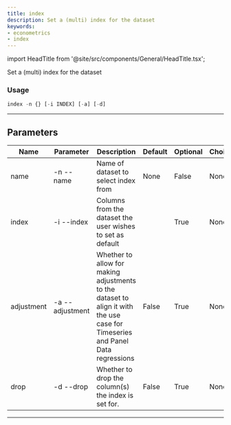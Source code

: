 ```yaml
---
title: index
description: Set a (multi) index for the dataset
keywords:
- econometrics
- index
---
```


import HeadTitle from '@site/src/components/General/HeadTitle.tsx';

<HeadTitle title="econometrics /index - Reference | OpenBB Terminal Docs" />

Set a (multi) index for the dataset

### Usage

```python wordwrap
index -n {} [-i INDEX] [-a] [-d]
```

---

## Parameters

| Name | Parameter | Description | Default | Optional | Choices |
| ---- | --------- | ----------- | ------- | -------- | ------- |
| name | -n  --name | Name of dataset to select index from | None | False | None |
| index | -i  --index | Columns from the dataset the user wishes to set as default |  | True | None |
| adjustment | -a  --adjustment | Whether to allow for making adjustments to the dataset to align it with the use case for Timeseries and Panel Data regressions | False | True | None |
| drop | -d  --drop | Whether to drop the column(s) the index is set for. | False | True | None |

---
